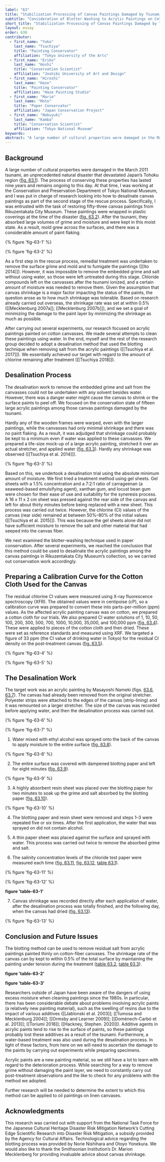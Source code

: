 ```yaml
---
label: "63"
title: "Stabilization Processing of Canvas Paintings Damaged by Tsunami"
subtitle: "Consideration of Blotter Washing to Acrylic Paintings on Cotton Canvas "
short_title: "Stabilization Processing of Canvas Paintings Damaged by Tsunami"
layout: essay
order: 630
contributor:
  - first_name: "Yuko"
    last_name: "Tsuchiya"
    title: "Painting Conservator"
    affiliation: "Tokyo University of the Arts"
  - first_name: "Eriko"
    last_name: "Hoshi"
    title: "Conservation Scientist"
    affiliation: "Joshibi University of Art and Design"
  - first_name: "Hiroshi"
    last_name: "Haze"
    title: "Painting Conservator"
    affiliation: "Haze Painting Studio"
  - first_name: "Marie"
    last_name: "Moto"
    title: "Paper Conservator"
    affiliation: "Japan Conservation Project"
  - first_name: "Nobuyuki"
    last_name: "Kamba"
    title: "Conservation Scientist"
    affiliation: "Tokyo National Museum"
keywords:
abstract: "A large number of cultural properties were damaged in the March 2011 tsunami that devastated Japan’s Tohoku region. A problem arises when we are faced with removing salt matter from paintings: salts absorb moisture from the atmosphere, and that moisture can promote deformation of the support. The Tokyo National Museum began in 2011 to research methods for removal of salt matter from paintings on canvas. Through a number of experiments, methods of desalination were developed for acrylic paintings on cotton canvas. In one method, the canvas was temporarily removed from its original wooden frame, edge-lined with polyester cloth, and then stretched on a temporary frame. Water was sprayed on the reverse and moisture absorbed with blotting paper. Experiments that followed confirmed that the amount of moisture and the period of immersion influenced the removal of remaining salts. Using techniques from paper conservation, moistened blotting paper was used as compress, and water containing dissolved salts was removed as quickly as possible using polymer sheet. This process was repeated several times for desalination. As a result, it was possible to control the contraction of the canvas to about 0.3%, and the chloride concentration was reduced to about what is contained in tap water in Tokyo."
---
```


## Background

A large number of cultural properties were damaged in the March 2011 tsunami, an unprecedented natural disaster that devastated Japan’s Tohoku region ([fig. 63.1](#fig-63-1)). The process of conserving these properties has lasted nine years and remains ongoing to this day. At that time, I was working at the Conservation and Preservation Department of Tokyo National Museum, and I was put in charge of research looking into how to desalinate canvas paintings as part of the second stage of the rescue process. Specifically, I was entrusted with the task of restoring fifty-three canvas paintings from Rikuzentakata City Museum. These paintings were wrapped in plastic coverings at the time of the disaster ([fig. 63.2](#fig-63-2)). After the tsunami, they absorbed large volumes of grime and moisture and were kept in this moist state. As a result, mold grew across the surfaces, and there was a considerable amount of paint flaking.

{% figure 'fig-63-1' %}

{% figure 'fig-63-2' %}

As a first step in the rescue process, remedial treatment was undertaken to remove the surface grime and mold and to fumigate the paintings ([[Ito 2014]]). However, it was impossible to remove the embedded grime and salt without using water, so those were left untreated during this stage. Chloride compounds left on the canvasses after the tsunami ionized, and a certain amount of moisture was needed to remove them. Given the assumption that canvas shrinkage is a major factor impacting the status of the paints, the question arose as to how much shrinkage was tolerable. Based on research already carried out overseas, the shrinkage rate was set at within 0.5% ([[Mecklenburg 2007a]]; [[Mecklenburg 2007b]]), and we set a goal of minimizing the damage to the paint layer by minimizing the shrinkage as much as possible.

After carrying out several experiments, our research focused on acrylic paintings painted on cotton canvasses. We made several attempts to clean these paintings using water. In the end, myself and the rest of the research group decided to adopt a desalination method that used the blotting technique when removing salt from the acrylic paintings ([[Tsuchiya et al. 2017]]). We essentially achieved our target with regard to the amount of chlorine remaining after treatment ([[Tsuchiya 2018]]).

## Desalination Process

The desalination work to remove the embedded grime and salt from the canvasses could not be undertaken with any solvent besides water. However, there was a danger water might cause the canvas to shrink or the surface paints to peel off. We focused on the conservation state of fifteen large acrylic paintings among those canvas paintings damaged by the tsunami.

Hardly any of the wooden frames were warped, even with the larger paintings, while the canvasses had only minimal shrinkage and there was no paint flaking. As a result, it was adjudged that shrinkage could probably be kept to a minimum even if water was applied to these canvasses. We prepared a life-size mock-up of a large acrylic painting, stretched it over an actual stretcher, and applied water ([fig. 63.3](#fig-63-3)). Hardly any shrinkage was observed ([[Tsuchiya et al. 2014]]).

{% figure 'fig-63-3' %}

Based on this, we undertook a desalination trial using the absolute minimum amount of moisture. We first tried a treatment method using gel sheets. Gel sheets with a 1.5% concentration and a 7:2:1 ratio of carrageenan (a seaweed-based emulsifying agent), xanthan gum, and locust bean gum were chosen for their ease of use and suitability for the syneresis process. A 16 x 11 x 2 cm sheet was pressed against the rear side of the canvas and left for about thirty minutes before being replaced with a new sheet. This process was carried out twice. However, the chlorine (CI) values of the canvas (rear side) remained at between 50%–80% of the initial values ([[Tsuchiya et al. 2015]]). This was because the gel sheets alone did not have sufficient moisture to remove the salt and other material that had seeped into the canvas fiber.

We next examined the blotter-washing technique used in paper conservation. After several experiments, we reached the conclusion that this method could be used to desalinate the acrylic paintings among the canvas paintings in Rikuzentakata City Museum’s collection, so we carried out conservation work accordingly.

## Preparing a Calibration Curve for the Cotton Cloth Used for the Canvas

The residual chlorine CI values were measured using X-ray fluorescence spectroscopy (XFR). The obtained values were in centipoise (cP), so a calibration curve was prepared to convert these into parts-per-million (ppm) values. As the affected acrylic painting canvas was on cotton, we prepared a cotton cloth for our trials. We also prepared CI water solutions of 1, 10, 50, 100, 200, 300, 500, 700, 1000, 10,000, 35,000, and 100,000 ppm ([fig. 63.4](#fig-63-4)). These were applied to pieces of the cotton cloth and then dried. These were set as reference standards and measured using XRF. We targeted a figure of 33 ppm (the CI value of drinking water in Tokyo) for the residual CI density on the post-treatment canvas ([fig. 63.5](#fig-63-5)).

{% figure 'fig-63-4' %}

{% figure 'fig-63-5' %}

## The Desalination Work

The target work was an acrylic painting by Masayoshi Nameki (figs. [63.6](#fig-63-6), [63.7](#fig-63-7)). The canvas had already been removed from the original stretcher. Polyester strips were attached to the edges of the canvas (strip-lining) and it was remounted on a larger stretcher. The size of the canvas was recorded before applying water, and then the desalination process was carried out.

{% figure 'fig-63-6' %}

{% figure 'fig-63-7' %}

1.  Water mixed with ethyl alcohol was sprayed onto the back of the canvas to apply moisture to the entire surface ([fig. 63.8](#fig-63-8)).

{% figure 'fig-63-8' %}

2.  The entire surface was covered with dampened blotting paper and left for eight minutes ([fig. 63.9](#fig-63-9)).

{% figure 'fig-63-9' %}

3.  A highly absorbent resin sheet was placed over the blotting paper for two minutes to soak up the grime and salt absorbed by the blotting paper ([fig. 63.10](#fig-63-10)).

{% figure 'fig-63-10' %}

4.  The blotting paper and resin sheet were removed and steps 1–3 were repeated five or six times. After the first application, the water that was sprayed on did not contain alcohol.

5.  A thin paper sheet was placed against the surface and sprayed with water. This process was carried out twice to remove the absorbed grime and salt.

6.  The salinity concentration levels of the chloride test paper were measured each time ([fig. 63.11](#fig-63-11), [fig. 63.12](#fig-63-12), [table 63.1](#table-63-1)).

{% figure 'fig-63-11' %}

{% figure 'fig-63-12' %}

**figure 'table-63-1'**

7.  Canvas shrinkage was recorded directly after each application of water, after the desalination process was totally finished, and the following day, when the canvas had dried ([fig. 63.13](#fig-63-13)).

{% figure 'fig-63-13' %}

## Conclusion and Future Issues

The blotting method can be used to remove residual salt from acrylic paintings painted thinly on cotton-fiber canvases. The shrinkage rate of the canvas can by kept to within 0.5% of the total surface by maintaining the painting under tension during the treatment ([table 63.2](#table-63-2), [table 63.3](#table-63-3)).

**figure 'table-63-2'**

**figure 'table-63-3'**

Researchers outside of Japan have been aware of the dangers of using excess moisture when cleaning paintings since the 1980s. In particular, there has been considerable debate about problems involving acrylic paints (a relatively new painting material), such as the swelling of resins due to the impact of various additives ([[Jablonski et al. 2003]]; [[Tumosa and Mecklenburg 2004]]; [[Ormsby and Learner 2009]]; [[Doménech-Carbó et al. 2013]]; [[Toriumi 2018]]; [[Hackney, Stephen. 2020]]). Additive agents in acrylic paints tend to rise to the surface of paints, so these paintings probably lost these additives as a result of the tsunami. Furthermore, a water-based treatment was also used during the desalination process. In light of these factors, from here on we will need to ascertain the damage to the paints by carrying out experiments while preparing specimens.

Acrylic paints are a new painting material, so we still have a lot to learn with regard to the deterioration process. While searching for a way to remove grime without damaging the paint layer, we need to constantly carry out post-treatment observations and the like to check for any problems with the method we adopted.

Further research will be needed to determine the extent to which this method can be applied to oil paintings on linen canvases.

## Acknowledgments

This research was carried out with support from the National Task Force for the Japanese Cultural Heritage Disaster Risk Mitigation Network’s Cutting Edge Scientific Research into Disaster Risk Mitigation, a subsidy provided by the Agency for Cultural Affairs. Technological advice regarding the blotting process was provided by Norie Nishihara and Otoyo Yonekura. We would also like to thank the Smithsonian Institution’s Dr. Marion Mecklenberg for providing invaluable advice about canvas shrinkage.
